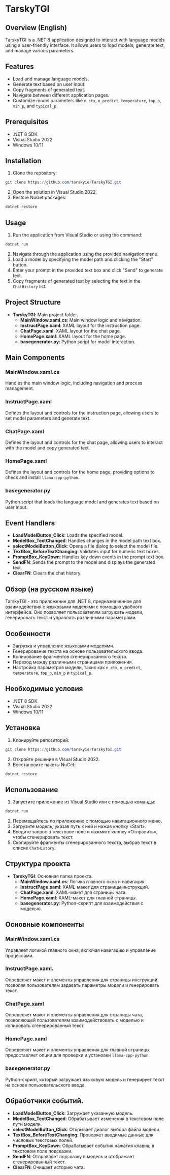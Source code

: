 # TarskyTGI

## Overview (English)
TarskyTGI is a .NET 8 application designed to interact with language models using a user-friendly interface. It allows users to load models, generate text, and manage various parameters. 

## Features
- Load and manage language models.
- Generate text based on user input.
- Copy fragments of generated text.
- Navigate between different application pages.
- Customize model parameters like `n_ctx`, `n_predict`, `temperature`, `top_p`, `min_p`, and `typical_p`.

## Prerequisites
- .NET 8 SDK
- Visual Studio 2022
- Windows 10/11

## Installation
1. Clone the repository:
```powershell
git clone https://github.com/tarskyie/TarskyTGI.git
```
2. Open the solution in Visual Studio 2022.
3. Restore NuGet packages:
```powershell
dotnet restore
```

## Usage
1. Run the application from Visual Studio or using the command:
```powershell
dotnet run
```
2. Navigate through the application using the provided navigation menu.
3. Load a model by specifying the model path and clicking the "Start" button.
4. Enter your prompt in the provided text box and click "Send" to generate text.
5. Copy fragments of generated text by selecting the text in the `ChatHistory` list.

## Project Structure
- **TarskyTGI**: Main project folder.
  - **MainWindow.xaml.cs**: Main window logic and navigation.
  - **InstructPage.xaml**: XAML layout for the instruction page.
  - **ChatPage.xaml**: XAML layout for the chat page.
  - **HomePage.xaml**: XAML layout for the home page.
  - **basegenerator.py**: Python script for model interaction.

## Main Components
### MainWindow.xaml.cs
Handles the main window logic, including navigation and process management.

### InstructPage.xaml
Defines the layout and controls for the instruction page, allowing users to set model parameters and generate text.

### ChatPage.xaml
Defines the layout and controls for the chat page, allowing users to interact with the model and copy generated text.

### HomePage.xaml
Defines the layout and controls for the home page, providing options to check and install `llama-cpp-python`.

### basegenerator.py
Python script that loads the language model and generates text based on user input.

## Event Handlers
- **LoadModelButton_Click**: Loads the specified model.
- **ModelBox_TextChanged**: Handles changes in the model path text box.
- **selectModelButton_Click**: Opens a file dialog to select the model file.
- **TextBox_BeforeTextChanging**: Validates input for numeric text boxes.
- **PromptBox_KeyDown**: Handles key down events in the prompt text box.
- **SendFN**: Sends the prompt to the model and displays the generated text.
- **ClearFN**: Clears the chat history.

## Обзор (на русском языке)
TarskyTGI - это приложение для .NET 8, предназначенное для взаимодействия с языковыми моделями с помощью удобного интерфейса. Оно позволяет пользователям загружать модели, генерировать текст и управлять различными параметрами.

## Особенности
- Загрузка и управление языковыми моделями.
- Генерирование текста на основе пользовательского ввода.
- Копирование фрагментов сгенерированного текста.
- Переход между различными страницами приложения.
- Настройка параметров модели, таких как `n_ctx`, `n_predict`, `temperature`, `top_p`, `min_p` и `typical_p`.

## Необходимые условия
- .NET 8 SDK
- Visual Studio 2022
- Windows 10/11

## Установка
1. Клонируйте репозиторий:
```powershell
git clone https://github.com/tarskyie/TarskyTGI.git
```
2. Откройте решение в Visual Studio 2022.
3. Восстановите пакеты NuGet:
```powershell
dotnet restore
```

## Использование
1. Запустите приложение из Visual Studio или с помощью команды:
```powershell
dotnet run
```
2. Перемещайтесь по приложению с помощью навигационного меню.
3. Загрузите модель, указав путь к ней и нажав кнопку «Start».
4. Введите запрос в текстовое поле и нажмите кнопку «Отправить», чтобы сгенерировать текст.
5. Скопируйте фрагменты сгенерированного текста, выбрав текст в списке `ChatHistory`.

## Структура проекта
- **TarskyTGI**: Основная папка проекта.
  - **MainWindow.xaml.cs**: Логика главного окна и навигация.
  - **InstructPage.xaml**: XAML-макет для страницы инструкций.
  - **ChatPage.xaml**: XAML-макет для страницы чата.
  - **HomePage.xaml**: XAML-макет для главной страницы.
  - **basegenerator.py**: Python-скрипт для взаимодействия с моделью.

## Основные компоненты
### MainWindow.xaml.cs
Управляет логикой главного окна, включая навигацию и управление процессами.

### InstructPage.xaml.
Определяет макет и элементы управления для страницы инструкций, позволяя пользователям задавать параметры модели и генерировать текст.

### ChatPage.xaml
Определяет макет и элементы управления для страницы чата, позволяющей пользователям взаимодействовать с моделью и копировать сгенерированный текст.

### HomePage.xaml
Определяет макет и элементы управления для главной страницы, предоставляет опции для проверки и установки `llama-cpp-python`.

### basegenerator.py
Python-скрипт, который загружает языковую модель и генерирует текст на основе пользовательского ввода.

## Обработчики событий.
- **LoadModelButton_Click**: Загружает указанную модель.
- **ModelBox_TextChanged**: Обрабатывает изменения в текстовом поле пути модели.
- **selectModelButton_Click**: Открывает диалог выбора файла модели.
- **TextBox_BeforeTextChanging**: Проверяет вводимые данные для числовых текстовых полей.
- **PromptBox_KeyDown**: Обрабатывает события нажатия клавиш в текстовом поле подсказки.
- **SendFN**: Отправляет подсказку в модель и отображает сгенерированный текст.
- **ClearFN**: Очищает историю чата.
